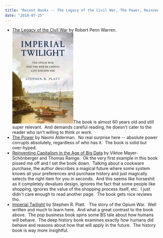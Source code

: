 ```yaml
---
title: "Recent Books -- The Legacy of the Civil War, The Power, Reinventing Capitalism, Imperial Twilight"
date: "2018-07-25"
---
```


- [The Legacy of the Civil War](https://www.amazon.com/Legacy-Civil-Robert-Penn-Warren/dp/0803298013/) by Robert Penn Warren.  [![](images/itwi-201x300.jpeg)](http://theludwigs.com/2018/07/recent-books-the-legacy-of-the-civil-war-the-power-reinventing-capitalism-imperial-twilight/itwi/)The book is almost 60 years old and still super relevant.  And demands careful reading, he doesn't cater to the reader who isn't willing to think or work.
- [The Power](https://www.amazon.com/Power-Naomi-Alderman-ebook/dp/B01N0Z1EY0/) by Naomi Alderman.  No real surprise here -- absolute power corrupts absolutely, regardless of who has it.  The book is solid but over-hyped.
- [Reinventing Capitalism in the Age of Big Data](https://www.amazon.com/Reinventing-Capitalism-Age-Big-Data-ebook/dp/B072MF2NQJ/) by Viktoe Mayer-Schönberger and Thomas Ramge.  Ok the very first example in this book pissed me off and I set the book down.  Talking about a cookware purchase, the author describes a magical future where some system knows all your preferences and purchase history and just magically selects the right item for you in seconds.  And this seems like horseshit as it completely devalues design, ignores the fact that some people like shopping, ignores the value of the shopping process itself, etc.  I just didn't care enough to read another page.  The book gets nice reviews tho.
- [Imperial Twilight](https://www.amazon.com/Imperial-Twilight-Opium-Chinas-Golden-ebook/dp/B074YK9NHS) by Stephen R. Platt.   The story of the Opium War.  Well written and much to learn here.  And what a great contrast to the book above.  The pop business book spins some BS tale about how humans will behave.  The deep history book examines exactly how humans did behave and reasons about how that will apply in the future.  The history book is way more insightful.
